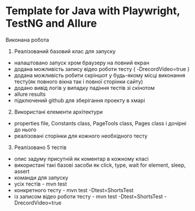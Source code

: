 # Template for Java with Playwright, TestNG and Allure

Виконана робота

1) Реалізований базовий клас для запуску
 - налаштовано запуск хром браузеру на повний екран
 - додана можливість запису відео роботи тесту ( -DrecordVideo=true )
 - додана можливість робити скріншот у будь-якому місці виконання тесту(як повного вікна так і повної сторінки сайту)
 - додано вивід логів у випадку падіння тестів зі скінотом
 - allure results
 - підключений github для зберігання проекту в хмарі

2) Використані елементи архітектури
 - properties file, Constants class, PageTools class, Pages class і дочірні до нього
 - реалізовані сторінки для кожного необхідного тесту

3) Реалізовано 5 тестів
 - опис задуму присутній як коментар в кожному класі
 - використані такі базові засоби як click, type, wait for element, sleep, assert
 - команди для запуску
 - усіх тестів - mvn test
 - конкретного тесту - mvn test -Dtest=ShortsTest
 - із записом відео роботи тесту - mvn test -Dtest=ShortsTest -DrecordVideo=true
